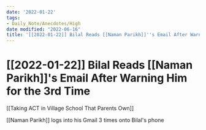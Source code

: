 ```yaml
---
date: '2022-01-22'
tags:
- Daily_Note/Anecdotes/High
date modified: "2022-06-16"
title: '[[2022-01-22]] Bilal Reads [[Naman Parikh]]''s Email After Warning Him for the 3rd Time'
---
```


# [[2022-01-22]] Bilal Reads [[Naman Parikh]]'s Email After Warning Him for the 3rd Time
[[Taking ACT in Village School That Parents Own]]

[[Naman Parikh]] logs into his Gmail 3 times onto Bilal's phone
